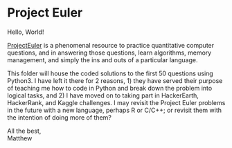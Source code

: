 # Project Euler

Hello, World!    

[ProjectEuler](https://projecteuler.net/archives) is a phenomenal resource to practice quantitative computer questions, and in answering those questions, learn algorithms, memory management, and simply the ins and outs of a particular language.

This folder will house the coded solutions to the first 50 questions using Python3. I have left it there for 2 reasons, 1) they have served their purpose of teaching me how to code in Python and break down the problem into logical tasks, and 2) I have moved on to taking part in HackerEarth, HackerRank, and Kaggle challenges. I may revisit the Project Euler problems in the future with a new language, perhaps R or C/C++; or revisit them with the intention of doing more of them?    

All the best,     
Matthew
